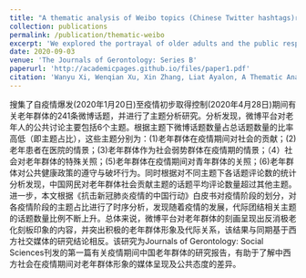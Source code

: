 ```yaml
---
title: "A thematic analysis of Weibo topics (Chinese Twitter hashtags)regarding older adults during the COVID-19 outbreak."
collection: publications
permalink: /publication/thematic-weibo
excerpt: 'We explored the portrayal of older adults and the public response to topics concerning older adults during the COVID-19 pandemic in Chinese social media (Weibo topics, equivalent to hashtags on Twitter). We also explored the temporal trends of dominant themes to identify changes over time.Six main themes were identified. “Older adults contributing to the community” was the most prominent theme with the highest average comment frequency per topic. It was also the most dominant theme in the first stage of the pandemic. “Older patients in hospitals” was the second most prominent theme and the most dominant theme in the second and third stages of the pandemic. The percentage of topics with the themes “Care recipients” and “Older adults caring for the young” increased over time.点击标题阅读中文摘要'
date: 2020-09-03
venue: 'The Journals of Gerontology: Series B'
paperurl: 'http://academicpages.github.io/files/paper1.pdf'
citation: 'Wanyu Xi, Wenqian Xu, Xin Zhang, Liat Ayalon, A Thematic Analysis of Weibo Topics (Chinese Twitter Hashtags) Regarding Older Adults During the COVID-19 Outbreak, The Journals of Gerontology: Series B, Volume 76, Issue 7, September 2021, Pages e306–e312, https://doi.org/10.1093/geronb/gbaa148'
---
```

<span style="font-size:14px;">
搜集了自疫情爆发(2020年1月20日)至疫情初步取得控制(2020年4月28日)期间有关老年群体的241条微博话题，并进行了主题分析研究。分析发现，微博平台对老年人的公共讨论主要包括6个主题。根据主题下微博话题数量占总话题数量的比率高低（即主题占比），这些主题分别为：(1)老年群体在疫情期间对社会的贡献；(2)老年患者在医院的情景；(3)老年群体作为社会弱势群体在疫情期的情景；（4）社会对老年群体的特殊关照；(5)老年群体在疫情期间对青年群体的关照；(6)老年群体对公共健康政策的遵守与破坏行为。同时根据对不同主题下各话题评论数的统计分析发现，中国网民对老年群体社会贡献主题的话题平均评论数量超过其他主题。进一步，本文根据《抗击新冠肺炎疫情的中国行动》白皮书对疫情阶段的划分，对各疫情阶段的主题占比进行了时序分析，发现随着疫情的发展，代际团结相关主题的话题数量比例不断上升。总体来说，微博平台对老年群体的刻画呈现出反消极老化刻板印象的内容，并突出积极的老年群体形象及代际关系，该结果与同期基于西方社交媒体的研究结论相反。该研究为Journals of Gerontology: Social Sciences刊发的第一篇有关疫情期间中国老年群体的研究报告，有助于了解中西方社会在疫情期间对老年群体形象的媒体呈现及公共态度的差异。
